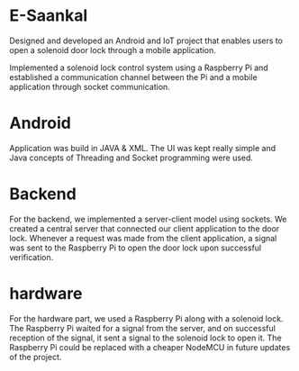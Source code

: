 # E-Saankal

Designed and developed an Android and IoT project that enables users to open a solenoid door lock through a mobile application.

Implemented a solenoid lock control system using a Raspberry Pi and established a communication channel between the Pi and a
mobile application through socket communication.


# Android
Application was build in JAVA & XML. The UI was kept really simple and Java concepts of Threading and Socket programming were used.

# Backend
For the backend, we implemented a server-client model using sockets. We created a central server that connected our client application to the door lock. Whenever a request was made from the client application, a signal was sent to the Raspberry Pi to open the door lock upon successful verification.

# hardware
For the hardware part, we used a Raspberry Pi along with a solenoid lock. The Raspberry Pi waited for a signal from the server, and on successful reception of the signal, it sent a signal to the solenoid lock to open it. The Raspberry Pi could be replaced with a cheaper NodeMCU in future updates of the project.
